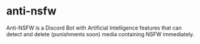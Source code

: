 # anti-nsfw
Anti-NSFW is a Discord Bot with Artificial Intelligence features that can detect and delete (punishments soon) media containing NSFW immediately.
